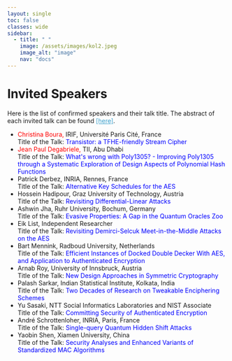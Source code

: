 ```yaml
---
layout: single
toc: false
classes: wide
sidebar:  
  - title: " "   
    image: /assets/images/kol2.jpeg
    image_alt: "image"
    nav: "docs"
---
```


# Invited Speakers

Here is the list of confirmed speakers and their talk title. The abstract of each invited talk can be found <a style="color: #3ca0cc;" href="https://www.tcgcrest.org/wp-content/uploads/2024/11/ASK_talk_abstract-1.pdf">[here]</a>.  <br>

<ul>
<li><span style="color: #ff0000;">Christina Boura,</span> IRIF, Université Paris Cité, France <br> Title of the Talk: <span style="color: #0000ff;">Transistor: a TFHE-friendly Stream Cipher</span>
</li>
<li><span style="color: #ff0000;">Jean Paul Degabriele,</span> TII, Abu Dhabi <br> Title of the Talk: <span style="color: #0000ff;"> What's wrong with Poly1305? - Improving Poly1305 through a Systematic Exploration of Design Aspects of Polynomial Hash Functions</span></li>
<li>Patrick Derbez, INRIA, Rennes, France <br> Title of the Talk: <span style="color: #0000ff;"> Alternative Key Schedules for the AES</span></li>
<li>Hossein Hadipour, Graz University of Technology, Austria <br> Title of the Talk: <span style="color: #0000ff;"> Revisiting Differential-Linear Attacks</span></li>
<li>Ashwin Jha, Ruhr University, Bochum, Germany <br> Title of the Talk: <span style="color: #0000ff;"> Evasive Properties: A Gap in the Quantum Oracles Zoo</span></li>
<li>Eik List, Independent Researcher <br> Title of the Talk: <span style="color: #0000ff;"> Revisiting Demirci-Selcuk Meet-in-the-Middle Attacks on the AES</span></li>
<li>Bart Mennink, Radboud University, Netherlands <br> Title of the Talk: <span style="color: #0000ff;">Efficient Instances of Docked Double Decker With AES, and Application to Authenticated Encryption </span></li>
<li>Arnab Roy, University of Innsbruck, Austria <br> Title of the Talk: <span style="color: #0000ff;"> New Design Approaches in Symmetric Cryptography</span></li>  
<li>Palash Sarkar, Indian Statistical Institute, Kolkata, India <br> Title of the Talk: <span style="color: #0000ff;"> Two Decades of Research on Tweakable Enciphering Schemes</span></li>
<li>Yu Sasaki, NTT Social Informatics Laboratories and NIST Associate <br> Title of the Talk: <span style="color: #0000ff;">Committing Security of Authenticated Encryption</span></li>
<li>André Schrottenloher, INRIA, Paris, France <br> Title of the Talk: <span style="color: #0000ff;">Single-query Quantum Hidden Shift Attacks</span></li>
<li>Yaobin Shen, Xiamen University, China <br> Title of the Talk: <span style="color: #0000ff;"> Security Analyses and Enhanced Variants of Standardized MAC Algorithms</span></li>
</ul>
